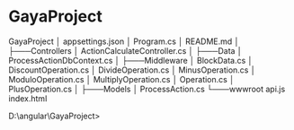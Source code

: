 # GayaProject
GayaProject
│   appsettings.json
│   Program.cs
│   README.md
│
├───Controllers
│       ActionCalculateController.cs
│
├───Data
│       ProcessActionDbContext.cs
│
├───Middleware
│       BlockData.cs
│       DiscountOperation.cs
│       DivideOperation.cs
│       MinusOperation.cs
│       ModuloOperation.cs
│       MultiplyOperation.cs
│       Operation.cs
│       PlusOperation.cs
│
├───Models
│       ProcessAction.cs
└───wwwroot
        api.js
        index.html


D:\angular\GayaProject>
